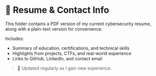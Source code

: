 # 📇 Resume & Contact Info

This folder contains a PDF version of my current cybersecurity resume, along with a plain-text version for convenience.

Includes:
- Summary of education, certifications, and technical skills
- Highlights from projects, CTFs, and real-world experience
- Links to GitHub, LinkedIn, and contact email

> 📌 Updated regularly as I gain new experience.

